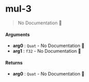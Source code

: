 # mul\-3

> No Documentation 🚧

#### Arguments

- **arg0** : `Quat` \- No Documentation 🚧
- **arg1** : `f32` \- No Documentation 🚧

#### Returns

- **arg0** : `Quat` \- No Documentation 🚧